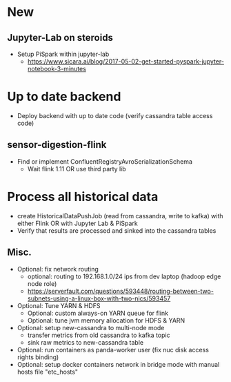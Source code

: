 # New
## Jupyter-Lab on steroids
- Setup PiSpark within jupyter-lab
    - https://www.sicara.ai/blog/2017-05-02-get-started-pyspark-jupyter-notebook-3-minutes

# Up to date backend
- Deploy backend with up to date code (verify cassandra table access code)

## sensor-digestion-flink
 - Find or implement ConfluentRegistryAvroSerializationSchema
    - Wait flink 1.11 OR use third party lib

# Process all historical data
- create HistoricalDataPushJob (read from cassandra, write to kafka) with either Flink OR with Jupyter Lab & PiSpark
- Verify that results are processed and sinked into the cassandra tables


## Misc.
- Optional: fix network routing
    - optional: routing to 192.168.1.0/24 ips from dev laptop (hadoop edge node role)
    - https://serverfault.com/questions/593448/routing-between-two-subnets-using-a-linux-box-with-two-nics/593457
- Optional: Tune YARN & HDFS
    - Optional: custom always-on YARN queue for flink
    - Optional: tune jvm memory allocation for HDFS & YARN
- Optional: setup new-cassandra to multi-node mode
    - transfer metrics from old cassandra to kafka topic
    - sink raw metrics to new-cassandra table
- Optional: run containers as panda-worker user (fix nuc disk access rights binding)
- Optional: setup docker containers network in bridge mode with manual hosts file "etc_hosts"


